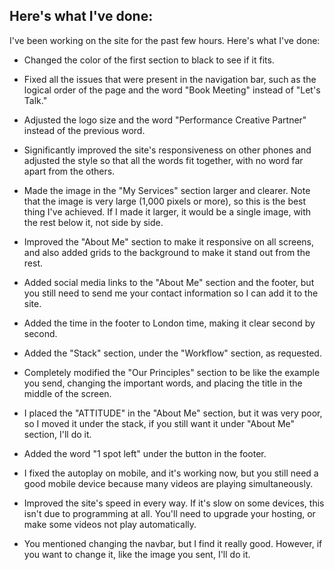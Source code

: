 ## Here's what I've done:

I've been working on the site for the past few hours. Here's what I've done:

- Changed the color of the first section to black to see if it fits.

- Fixed all the issues that were present in the navigation bar, such as the logical order of the page and the word "Book Meeting" instead of "Let's Talk."

- Adjusted the logo size and the word "Performance Creative Partner" instead of the previous word.

- Significantly improved the site's responsiveness on other phones and adjusted the style so that all the words fit together, with no word far apart from the others.

- Made the image in the "My Services" section larger and clearer. Note that the image is very large (1,000 pixels or more), so this is the best thing I've achieved. If I made it larger, it would be a single image, with the rest below it, not side by side.

- Improved the "About Me" section to make it responsive on all screens, and also added grids to the background to make it stand out from the rest.

- Added social media links to the "About Me" section and the footer, but you still need to send me your contact information so I can add it to the site.

- Added the time in the footer to London time, making it clear second by second.

- Added the "Stack" section, under the "Workflow" section, as requested.

- Completely modified the "Our Principles" section to be like the example you send, changing the important words, and placing the title in the middle of the screen.

- I placed the "ATTITUDE" in the "About Me" section, but it was very poor, so I moved it under the stack, if you still want it under "About Me" section, I'll do it.

- Added the word "1 spot left" under the button in the footer.

- I fixed the autoplay on mobile, and it's working now, but you still need a good mobile device because many videos are playing simultaneously.

- Improved the site's speed in every way. If it's slow on some devices, this isn't due to programming at all. You'll need to upgrade your hosting, or make some videos not play automatically.

- You mentioned changing the navbar, but I find it really good. However, if you want to change it, like the image you sent, I'll do it.